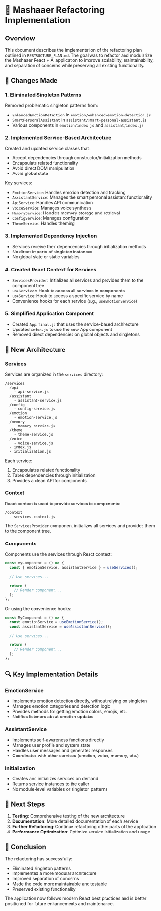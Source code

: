 # 🧠 Mashaaer Refactoring Implementation

## Overview

This document describes the implementation of the refactoring plan outlined in `RESTRUCTURE_PLAN.md`. The goal was to refactor and modularize the Mashaaer React + AI application to improve scalability, maintainability, and separation of concerns while preserving all existing functionality.

## 🔄 Changes Made

### 1. Eliminated Singleton Patterns

Removed problematic singleton patterns from:

- `EnhancedEmotionDetection` in `emotion/enhanced-emotion-detection.js`
- `SmartPersonalAssistant` in `assistant/smart-personal-assistant.js`
- Various components in `emotion/index.js` and `assistant/index.js`

### 2. Implemented Service-Based Architecture

Created and updated service classes that:
- Accept dependencies through constructor/initialization methods
- Encapsulate related functionality
- Avoid direct DOM manipulation
- Avoid global state

Key services:
- `EmotionService`: Handles emotion detection and tracking
- `AssistantService`: Manages the smart personal assistant functionality
- `ApiService`: Handles API communication
- `VoiceService`: Manages voice synthesis
- `MemoryService`: Handles memory storage and retrieval
- `ConfigService`: Manages configuration
- `ThemeService`: Handles theming

### 3. Implemented Dependency Injection

- Services receive their dependencies through initialization methods
- No direct imports of singleton instances
- No global state or static variables

### 4. Created React Context for Services

- `ServicesProvider`: Initializes all services and provides them to the component tree
- `useServices`: Hook to access all services in components
- `useService`: Hook to access a specific service by name
- Convenience hooks for each service (e.g., `useEmotionService`)

### 5. Simplified Application Component

- Created `App.final.js` that uses the service-based architecture
- Updated `index.js` to use the new App component
- Removed direct dependencies on global objects and singletons

## 📂 New Architecture

### Services

Services are organized in the `services` directory:

```
/services
  /api
    - api-service.js
  /assistant
    - assistant-service.js
  /config
    - config-service.js
  /emotion
    - emotion-service.js
  /memory
    - memory-service.js
  /theme
    - theme-service.js
  /voice
    - voice-service.js
  - index.js
  - initialization.js
```

Each service:
1. Encapsulates related functionality
2. Takes dependencies through initialization
3. Provides a clean API for components

### Context

React context is used to provide services to components:

```
/context
  - services-context.js
```

The `ServicesProvider` component initializes all services and provides them to the component tree.

### Components

Components use the services through React context:

```jsx
const MyComponent = () => {
  const { emotionService, assistantService } = useServices();
  
  // Use services...
  
  return (
    // Render component...
  );
};
```

Or using the convenience hooks:

```jsx
const MyComponent = () => {
  const emotionService = useEmotionService();
  const assistantService = useAssistantService();
  
  // Use services...
  
  return (
    // Render component...
  );
};
```

## 🔍 Key Implementation Details

### EmotionService

- Implements emotion detection directly, without relying on singleton
- Manages emotion categories and detection logic
- Provides methods for getting emotion colors, emojis, etc.
- Notifies listeners about emotion updates

### AssistantService

- Implements self-awareness functions directly
- Manages user profile and system state
- Handles user messages and generates responses
- Coordinates with other services (emotion, voice, memory, etc.)

### Initialization

- Creates and initializes services on demand
- Returns service instances to the caller
- No module-level variables or singleton patterns

## 🚀 Next Steps

1. **Testing**: Comprehensive testing of the new architecture
2. **Documentation**: More detailed documentation of each service
3. **Further Refactoring**: Continue refactoring other parts of the application
4. **Performance Optimization**: Optimize service initialization and usage

## 📝 Conclusion

The refactoring has successfully:
- Eliminated singleton patterns
- Implemented a more modular architecture
- Improved separation of concerns
- Made the code more maintainable and testable
- Preserved existing functionality

The application now follows modern React best practices and is better positioned for future enhancements and maintenance.